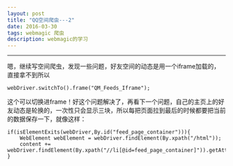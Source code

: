 ```yaml
---
layout: post
title: "QQ空间爬虫---2"
date: 2016-03-30
tags: webmagic 爬虫
description: webmagic的学习
---
```

***

嗯，继续写空间爬虫，发现一些问题，好友空间的动态是用一个iframe加载的，直接拿不到所以

    webDriver.switchTo().frame("QM_Feeds_Iframe");

这个可以切换进frame！好这个问题解决了，再看下一个问题，自己的主页上的好友动态是轮换的，一次性只会显示三块，所以每把页面拉到最后的时候都要把当前的数据保存一下，就像这样：

    if(isElementExits(webDriver,By.id("feed_page_container"))){
        WebElement webElement = webDriver.findElement(By.xpath("/html"));
        content += webDriver.findElement(By.xpath("//li[@id=feed_page_container]")).getAttribute("outerHTML");
    }
